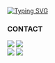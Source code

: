 [![Typing SVG](https://readme-typing-svg.demolab.com?font=Fira+Code&weight=600&size=30&pause=900&color=FFFFFF&background=7BC5AE&center=true&vCenter=true&random=false&width=900&height=100&lines=Welcome+to+nyeong-nyeong+GitHub+%F0%9F%91%8B%F0%9F%91%8B;I+am+a+non-major.;I+started+studying+development+at+the+age+of+27.;correctly%2C+sincerely%2C+happily)](https://git.io/typing-svg)
### CONTACT
<img src="https://img.shields.io/badge/Spring-6DB33F?style=for-the-badge&logo=Spring&logoColor=white"> <img src="https://img.shields.io/badge/Spring Boot-6DB33F?style=for-the-badge&logo=Spring&logoColor=white">
<br>
<img src="https://img.shields.io/badge/GitLab-FC6D26?style=for-the-badge&logo=GitLab&logoColor=white">
<img src="https://img.shields.io/badge/GitHub-181717?style=for-the-badge&logo=GitHub&logoColor=white">

